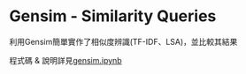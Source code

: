 # Gensim - Similarity Queries

利用Gensim簡單實作了相似度辨識(TF-IDF、LSA)，並比較其結果

程式碼 & 說明詳見[gensim.ipynb](https://github.com/nick880107-git/NCU_DART_Orientation/blob/main/Gensim/gensim.ipynb) 